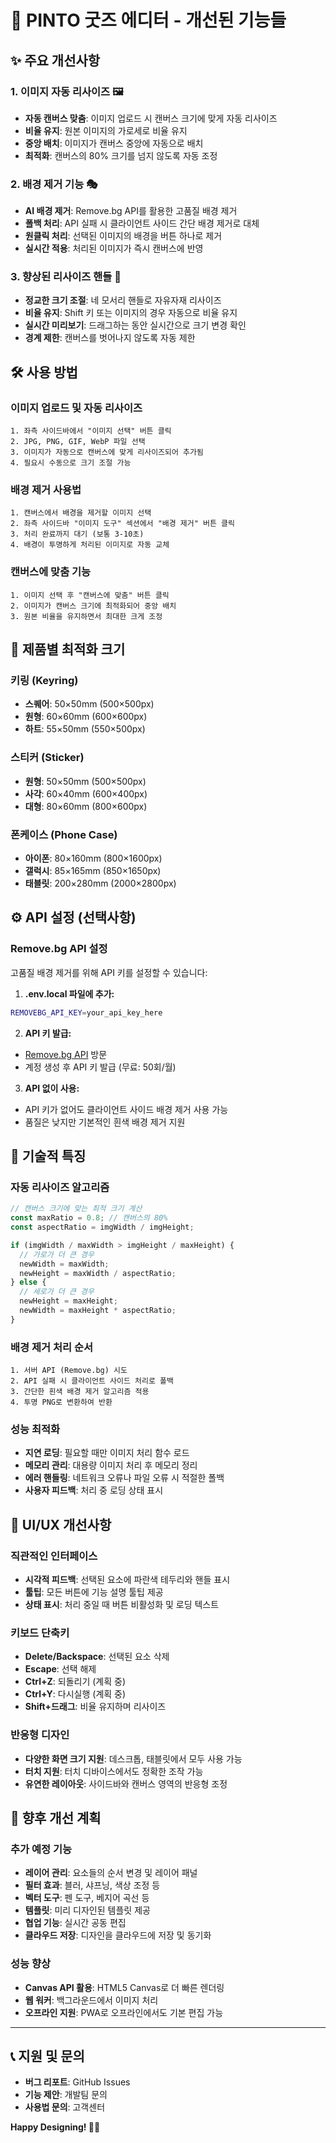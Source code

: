 # 🎨 PINTO 굿즈 에디터 - 개선된 기능들

## ✨ 주요 개선사항

### 1. **이미지 자동 리사이즈** 🖼️
- **자동 캔버스 맞춤**: 이미지 업로드 시 캔버스 크기에 맞게 자동 리사이즈
- **비율 유지**: 원본 이미지의 가로세로 비율 유지
- **중앙 배치**: 이미지가 캔버스 중앙에 자동으로 배치
- **최적화**: 캔버스의 80% 크기를 넘지 않도록 자동 조정

### 2. **배경 제거 기능** 🎭
- **AI 배경 제거**: Remove.bg API를 활용한 고품질 배경 제거
- **폴백 처리**: API 실패 시 클라이언트 사이드 간단 배경 제거로 대체
- **원클릭 처리**: 선택된 이미지의 배경을 버튼 하나로 제거
- **실시간 적용**: 처리된 이미지가 즉시 캔버스에 반영

### 3. **향상된 리사이즈 핸들** 🔧
- **정교한 크기 조절**: 네 모서리 핸들로 자유자재 리사이즈
- **비율 유지**: Shift 키 또는 이미지의 경우 자동으로 비율 유지
- **실시간 미리보기**: 드래그하는 동안 실시간으로 크기 변경 확인
- **경계 제한**: 캔버스를 벗어나지 않도록 자동 제한

## 🛠️ 사용 방법

### 이미지 업로드 및 자동 리사이즈
```
1. 좌측 사이드바에서 "이미지 선택" 버튼 클릭
2. JPG, PNG, GIF, WebP 파일 선택
3. 이미지가 자동으로 캔버스에 맞게 리사이즈되어 추가됨
4. 필요시 수동으로 크기 조절 가능
```

### 배경 제거 사용법
```
1. 캔버스에서 배경을 제거할 이미지 선택
2. 좌측 사이드바 "이미지 도구" 섹션에서 "배경 제거" 버튼 클릭
3. 처리 완료까지 대기 (보통 3-10초)
4. 배경이 투명하게 처리된 이미지로 자동 교체
```

### 캔버스에 맞춤 기능
```
1. 이미지 선택 후 "캔버스에 맞춤" 버튼 클릭
2. 이미지가 캔버스 크기에 최적화되어 중앙 배치
3. 원본 비율을 유지하면서 최대한 크게 조정
```

## 🎯 제품별 최적화 크기

### 키링 (Keyring)
- **스퀘어**: 50×50mm (500×500px)
- **원형**: 60×60mm (600×600px) 
- **하트**: 55×50mm (550×500px)

### 스티커 (Sticker)
- **원형**: 50×50mm (500×500px)
- **사각**: 60×40mm (600×400px)
- **대형**: 80×60mm (800×600px)

### 폰케이스 (Phone Case)
- **아이폰**: 80×160mm (800×1600px)
- **갤럭시**: 85×165mm (850×1650px)
- **태블릿**: 200×280mm (2000×2800px)

## ⚙️ API 설정 (선택사항)

### Remove.bg API 설정
고품질 배경 제거를 위해 API 키를 설정할 수 있습니다:

1. **.env.local 파일에 추가:**
```bash
REMOVEBG_API_KEY=your_api_key_here
```

2. **API 키 발급:**
- [Remove.bg API](https://www.remove.bg/api) 방문
- 계정 생성 후 API 키 발급 (무료: 50회/월)

3. **API 없이 사용:**
- API 키가 없어도 클라이언트 사이드 배경 제거 사용 가능
- 품질은 낮지만 기본적인 흰색 배경 제거 지원

## 🔧 기술적 특징

### 자동 리사이즈 알고리즘
```javascript
// 캔버스 크기에 맞는 최적 크기 계산
const maxRatio = 0.8; // 캔버스의 80%
const aspectRatio = imgWidth / imgHeight;

if (imgWidth / maxWidth > imgHeight / maxHeight) {
  // 가로가 더 큰 경우
  newWidth = maxWidth;
  newHeight = maxWidth / aspectRatio;
} else {
  // 세로가 더 큰 경우  
  newHeight = maxHeight;
  newWidth = maxHeight * aspectRatio;
}
```

### 배경 제거 처리 순서
```
1. 서버 API (Remove.bg) 시도
2. API 실패 시 클라이언트 사이드 처리로 폴백
3. 간단한 흰색 배경 제거 알고리즘 적용
4. 투명 PNG로 변환하여 반환
```

### 성능 최적화
- **지연 로딩**: 필요할 때만 이미지 처리 함수 로드
- **메모리 관리**: 대용량 이미지 처리 후 메모리 정리
- **에러 핸들링**: 네트워크 오류나 파일 오류 시 적절한 폴백
- **사용자 피드백**: 처리 중 로딩 상태 표시

## 🎨 UI/UX 개선사항

### 직관적인 인터페이스
- **시각적 피드백**: 선택된 요소에 파란색 테두리와 핸들 표시
- **툴팁**: 모든 버튼에 기능 설명 툴팁 제공
- **상태 표시**: 처리 중일 때 버튼 비활성화 및 로딩 텍스트

### 키보드 단축키
- **Delete/Backspace**: 선택된 요소 삭제
- **Escape**: 선택 해제
- **Ctrl+Z**: 되돌리기 (계획 중)
- **Ctrl+Y**: 다시실행 (계획 중)
- **Shift+드래그**: 비율 유지하며 리사이즈

### 반응형 디자인
- **다양한 화면 크기 지원**: 데스크톱, 태블릿에서 모두 사용 가능
- **터치 지원**: 터치 디바이스에서도 정확한 조작 가능
- **유연한 레이아웃**: 사이드바와 캔버스 영역의 반응형 조정

## 🚀 향후 개선 계획

### 추가 예정 기능
- **레이어 관리**: 요소들의 순서 변경 및 레이어 패널
- **필터 효과**: 블러, 샤프닝, 색상 조정 등
- **벡터 도구**: 펜 도구, 베지어 곡선 등
- **템플릿**: 미리 디자인된 템플릿 제공
- **협업 기능**: 실시간 공동 편집
- **클라우드 저장**: 디자인을 클라우드에 저장 및 동기화

### 성능 향상
- **Canvas API 활용**: HTML5 Canvas로 더 빠른 렌더링
- **웹 워커**: 백그라운드에서 이미지 처리
- **오프라인 지원**: PWA로 오프라인에서도 기본 편집 가능

---

## 📞 지원 및 문의

- **버그 리포트**: GitHub Issues
- **기능 제안**: 개발팀 문의
- **사용법 문의**: 고객센터

**Happy Designing! 🎨✨**